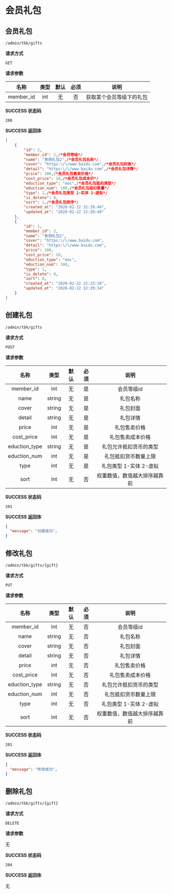 # 会员礼包

## 会员礼包

`/admin/tbk/gifts`

**请求方式**

`GET`

**请求参数**

|   名称   |  类型   | 默认 | 必须 |             说明             |
| :------: | :-----: | :--: | :--: | :--------------------------: |
| member_id | int  |  无  |  否  |         获取某个会员等级下的礼包         |

**SUCCESS 状态码**

`200`

**SUCCESS 返回体**


```json
[
    {
        "id": 2,
        "member_id": 2,/*会员等级*/
        "name": "青铜礼包2",/*会员礼包名称*/
        "cover": "https:\/\/www.baidu.com",/*会员礼包封面*/
        "detail": "https:\/\/www.baidu.com",/*会员礼包详情*/
        "price": 100,/*会员礼包售卖价格*/
        "cost_price": 10,/*会员礼包成本价*/
        "eduction_type": "eoc",/*会员礼包抵扣类型*/
        "eduction_num": 100,/*会员礼包抵扣数量*/
        "type": 1,/*会员礼包类型 1-实体 2-虚拟*/
        "is_delete": 0,
        "sort": 1,/*会员礼包排序*/
        "created_at": "2020-02-22 22:29:49",
        "updated_at": "2020-02-22 22:29:49"
    },
    {
        "id": 1,
        "member_id": 2,
        "name": "青铜礼包1",
        "cover": "https:\/\/www.baidu.com",
        "detail": "https:\/\/www.baidu.com",
        "price": 100,
        "cost_price": 10,
        "eduction_type": "eoc",
        "eduction_num": 100,
        "type": 1,
        "is_delete": 0,
        "sort": 0,
        "created_at": "2020-02-22 22:23:38",
        "updated_at": "2020-02-22 22:29:14"
    }
]
```

## 创建礼包

`/admin/tbk/gifts`

**请求方式**

`POST`

**请求参数**

|   名称   |  类型   | 默认 | 必须 |             说明             |
| :------: | :-----: | :--: | :--: | :--------------------------: |
| member_id | int  |  无  |  是  |         会员等级id        |
| name | string  |  无  |  是  |         礼包名称        |
| cover | string  |  无  |  是  |         礼包封面       |
| detail | string  |  无  |  是  |         礼包详情        |
| price | int  |  无  |  是  |         礼包售卖价格        |
| cost_price | int  |  无  |  是  |         礼包售卖成本价格        |
| eduction_type | string  |  无  |  是  |         礼包允许抵扣货币的类型        |
| eduction_num | int  |  无  |  是  |         礼包抵扣货币数量上限        |
| type | int  |  无  |  是  |         礼包类型 1-实体 2-虚拟         |
|   sort   | int |  无  |  否  | 权重数值，数值越大排序越靠前 |


**SUCCESS 状态码**

`201`

**SUCCESS 返回体**

```json
{
  "message": "创建成功",
}
```

## 修改礼包

`/admin/tbk/gifts/{gift}`

**请求方式**

`PUT`

**请求参数**

|   名称   |  类型   | 默认 | 必须 |             说明             |
| :------: | :-----: | :--: | :--: | :--------------------------: |
| member_id | int  |  无  |  否  |         会员等级id        |
| name | string  |  无  |  否  |         礼包名称        |
| cover | string  |  无  |  否  |         礼包封面       |
| detail | string  |  无  |  否  |         礼包详情        |
| price | int  |  无  |  否  |         礼包售卖价格        |
| cost_price | int  |  无  |  否  |         礼包售卖成本价格        |
| eduction_type | string  |  无  |  否  |         礼包允许抵扣货币的类型        |
| eduction_num | int  |  无  |  否  |         礼包抵扣货币数量上限        |
| type | int  |  无  |  否  |         礼包类型 1-实体 2-虚拟         |
|   sort   | int |  无  |  否  | 权重数值，数值越大排序越靠前 |


**SUCCESS 状态码**

`201`

**SUCCESS 返回体**

```json
{
  "message": "修改成功",
}
```

## 删除礼包

`/admin/tbk/gifts/{gift}`

**请求方式**

`DELETE`

**请求参数**

无

**SUCCESS 状态码**

`204`

**SUCCESS 返回体**

无
